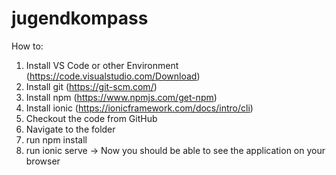 # jugendkompass

How to:
1. Install VS Code or other Environment (https://code.visualstudio.com/Download)
2. Install git (https://git-scm.com/)
3. Install npm (https://www.npmjs.com/get-npm)
4. Install ionic (https://ionicframework.com/docs/intro/cli)
5. Checkout the code from GitHub
6. Navigate to the folder
7. run npm install
8. run ionic serve
-> Now you should be able to see the application on your browser
